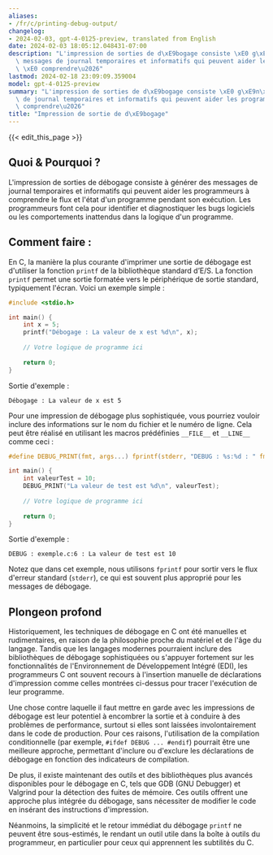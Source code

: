 ```yaml
---
aliases:
- /fr/c/printing-debug-output/
changelog:
- 2024-02-03, gpt-4-0125-preview, translated from English
date: 2024-02-03 18:05:12.048431-07:00
description: "L'impression de sorties de d\xE9bogage consiste \xE0 g\xE9n\xE9rer des\
  \ messages de journal temporaires et informatifs qui peuvent aider les programmeurs\
  \ \xE0 comprendre\u2026"
lastmod: 2024-02-18 23:09:09.359004
model: gpt-4-0125-preview
summary: "L'impression de sorties de d\xE9bogage consiste \xE0 g\xE9n\xE9rer des messages\
  \ de journal temporaires et informatifs qui peuvent aider les programmeurs \xE0\
  \ comprendre\u2026"
title: "Impression de sortie de d\xE9bogage"
---
```


{{< edit_this_page >}}

## Quoi & Pourquoi ?

L'impression de sorties de débogage consiste à générer des messages de journal temporaires et informatifs qui peuvent aider les programmeurs à comprendre le flux et l'état d'un programme pendant son exécution. Les programmeurs font cela pour identifier et diagnostiquer les bugs logiciels ou les comportements inattendus dans la logique d'un programme.

## Comment faire :

En C, la manière la plus courante d'imprimer une sortie de débogage est d'utiliser la fonction `printf` de la bibliothèque standard d’E/S. La fonction `printf` permet une sortie formatée vers le périphérique de sortie standard, typiquement l'écran. Voici un exemple simple :

```c
#include <stdio.h>

int main() {
    int x = 5;
    printf("Débogage : La valeur de x est %d\n", x);
    
    // Votre logique de programme ici
    
    return 0;
}
```

Sortie d'exemple :

```
Débogage : La valeur de x est 5
```

Pour une impression de débogage plus sophistiquée, vous pourriez vouloir inclure des informations sur le nom du fichier et le numéro de ligne. Cela peut être réalisé en utilisant les macros prédéfinies `__FILE__` et `__LINE__` comme ceci :

```c
#define DEBUG_PRINT(fmt, args...) fprintf(stderr, "DEBUG : %s:%d : " fmt, __FILE__, __LINE__, ##args)

int main() {
    int valeurTest = 10;
    DEBUG_PRINT("La valeur de test est %d\n", valeurTest);
    
    // Votre logique de programme ici
    
    return 0;
}
```

Sortie d'exemple :

```
DEBUG : exemple.c:6 : La valeur de test est 10
```

Notez que dans cet exemple, nous utilisons `fprintf` pour sortir vers le flux d'erreur standard (`stderr`), ce qui est souvent plus approprié pour les messages de débogage.

## Plongeon profond

Historiquement, les techniques de débogage en C ont été manuelles et rudimentaires, en raison de la philosophie proche du matériel et de l'âge du langage. Tandis que les langages modernes pourraient inclure des bibliothèques de débogage sophistiquées ou s'appuyer fortement sur les fonctionnalités de l'Environnement de Développement Intégré (EDI), les programmeurs C ont souvent recours à l'insertion manuelle de déclarations d'impression comme celles montrées ci-dessus pour tracer l'exécution de leur programme.

Une chose contre laquelle il faut mettre en garde avec les impressions de débogage est leur potentiel à encombrer la sortie et à conduire à des problèmes de performance, surtout si elles sont laissées involontairement dans le code de production. Pour ces raisons, l'utilisation de la compilation conditionnelle (par exemple, `#ifdef DEBUG ... #endif`) pourrait être une meilleure approche, permettant d'inclure ou d'exclure les déclarations de débogage en fonction des indicateurs de compilation.

De plus, il existe maintenant des outils et des bibliothèques plus avancés disponibles pour le débogage en C, tels que GDB (GNU Debugger) et Valgrind pour la détection des fuites de mémoire. Ces outils offrent une approche plus intégrée du débogage, sans nécessiter de modifier le code en insérant des instructions d'impression.

Néanmoins, la simplicité et le retour immédiat du débogage `printf` ne peuvent être sous-estimés, le rendant un outil utile dans la boîte à outils du programmeur, en particulier pour ceux qui apprennent les subtilités du C.
